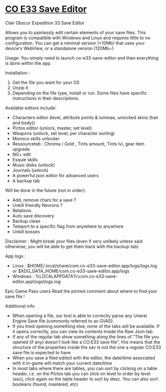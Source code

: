 # [CO E33 Save Editor](https://www.nexusmods.com/clairobscurexpedition33/mods/201?tab=description)
Clair Obscur Expedition 33 Save Editor

Allows you to painlessly edit certain elements of your save files.
This program is compatible with Windows and Linux and requires little to no configuration.
You can get a minimal version (<10Mb) that uses your device's WebView, or a standalone version (120Mb~)

Usage:
You simply need to launch co-e33-save-editor and then everything is done within the app.

Installation :
1. Get the file you want for your OS
2. Unzip it
3. Depending on the file type, install or run. Some files have specific instructions in their descriptions.

Available editors include:
- Characters editor (level, attribute points & luminae, unlocked skins (hair and body))
- Pictos editor (unlock, master, set level)
- Weapons (unlock, set level, per character sorting)
- Monoco skills unlocker
- Ressourcetab : Chroma / Gold , Tints amount, Tints lvl, gear item upgrade
- NG+ edit
- Esquie skills
- Music disks (unlock)
- Journals (unlock)
- A powerful json editor for advanced users
- A backup tab

Will be done in the future (not in order):
- Add, remove chars for a save ?
- Unkill friendly Nevrons ?
- Relations
- Auto save discovery
- Backup clean
- Teleport to a specific flag from anywhere to anywhere
- Unkill bosses

Disclaimer :
Might break your files (even if very unlikely unless said otherwise, you will be able to get them back with the backup tab)

App logs :
- Linux : $HOME/.local/share/com.co-e33-save-editor.app/logs/logs.log or $XDG_DATA_HOME/﻿com.co-e33-save-editor.app/logs
- Windows : %LOCALAPPDATA%\com.co-e33-save-editor.app\logs\logs.log

Epic Game Pass users
Read the pinned comment about where to find your save file !


Additional info
- When opening a file, our tool is able to correclty parse any Uneral Engine Save file (commonly referred to as GVAS).
- If you tried opening something else, none of the tabs will be available. If it opens correctly, you can view its contents inside the Raw Json tab.
- If any of the regular tab show something along the lines of "The file you opened (if any) doesn't look like a CO:E33 save file", this means that the structure of the properties inside the sav is not the one a regular CO:E33 save file is expected to have
- When you save a filed edited with the editor, the date/time associated with it in-game will match your current date/time
- In most tabs where there are tables, you can sort by clicking on a table header, i.e. on the Pictos tab you can click on level to order by level (asc), click again on the table header to sort by desc. You can also sort booleans (found, mastered, etc)
